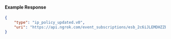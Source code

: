<!-- Code generated for API Clients. DO NOT EDIT. -->

#### Example Response

```json
{
	"type": "ip_policy_updated.v0",
	"uri": "https://api.ngrok.com/event_subscriptions/esb_2c6iJLEMDHZZBrsgTw4OtZULBjp/sources/ip_policy_updated.v0"
}
```
